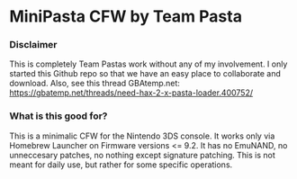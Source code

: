 # MiniPasta CFW by Team Pasta

### Disclaimer
This is completely Team Pastas work without any of my involvement. I only started this Github repo so that we have an easy place to collaborate and download. Also, see this thread GBAtemp.net: https://gbatemp.net/threads/need-hax-2-x-pasta-loader.400752/

### What is this good for?
This is a minimalic CFW for the Nintendo 3DS console. It works only via Homebrew Launcher on Firmware versions <= 9.2. It has no EmuNAND, no unneccesary patches, no nothing except signature patching. This is not meant for daily use, but rather for some specific operations.
